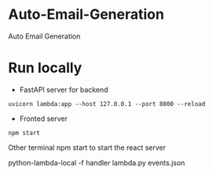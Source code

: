 # Auto-Email-Generation
Auto Email Generation

# Run locally
- FastAPI server for backend
```
uvicorn lambda:app --host 127.0.0.1 --port 8000 --reload
```
- Fronted server
```
npm start
```
Other terminal npm start to start the react server

python-lambda-local -f handler lambda.py events.json